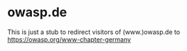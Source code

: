 # owasp.de
This is just a stub to redirect visitors of (www.)owasp.de to https://owasp.org/www-chapter-germany
